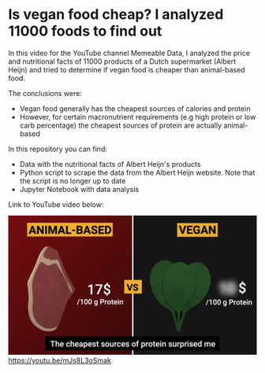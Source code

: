 # Is vegan food cheap? I analyzed 11000 foods to find out

In this video for the YouTube channel Memeable Data, I analyzed the price and nutritional facts of 11000 products of a Dutch supermarket (Albert Heijn) and tried to determine if vegan food is cheaper than animal-based food.

The conclusions were:
* Vegan food generally has the cheapest sources of calories and protein
* However, for certain macronutrient requirements (e.g high protein or low carb percentage) the cheapest sources of protein are actually animal-based

In this repository you can find:
* Data with the nutritional facts of Albert Heijn's products
* Python script to scrape the data from the Albert Heijn website. Note that the script is no longer up to date
* Jupyter Notebook with data analysis

Link to YouTube video below:

[![](images/Thumbnail.png)](https://youtu.be/mJs8L3oSmak)
https://youtu.be/mJs8L3oSmak


